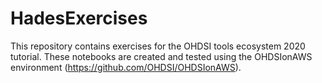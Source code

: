# HadesExercises

This repository contains exercises for the OHDSI tools ecosystem 2020 tutorial. These notebooks are created and tested using the OHDSIonAWS environment (https://github.com/OHDSI/OHDSIonAWS). 



